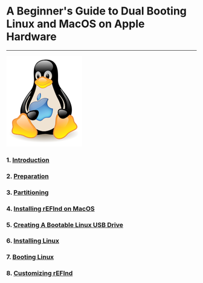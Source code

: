 # **A Beginner's Guide to Dual Booting Linux and MacOS on Apple Hardware**
---

<p allign="center">
  <img src="/pages/images/tuxmac.png">
</p>

### 1. [Introduction](pages/Introduction.md)

### 2. [Preparation](pages/Preparation.md)

### 3. [Partitioning](pages/Partitioning.md)

### 4. [Installing rEFInd on MacOS](pages/macrefind.md)

### 5. [Creating A Bootable Linux USB Drive](pages/linuxusb.md)

### 6. [Installing Linux](pages/linuxinstall.md)

### 7. [Booting Linux](pages/bootlinux.md)

### 8. [Customizing rEFInd](pages/finaltouches.md)
